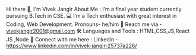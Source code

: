 Hi there 👋, I'm Vivek Jangir 
About Me : I’m a final year student currently pursuing B.Tech in CSE.
💻 I’m a Tech enthusiast with great interest in Coding, Web Development.
Pronouns- he/him
📧 Reach me via - vivekjangir2001@gmail.com
🛠 Languages and Tools : HTML,CSS,JS,React JS ,Node 🤝 
Connect with me here : 
Linkedin - https://www.linkedin.com/in/vivek-jangir-25737a226/

<!---
Vivek-Jangir20/Vivek-Jangir20 is a ✨ special ✨ repository because its `README.md` (this file) appears on your GitHub profile.
You can click the Preview link to take a look at your changes.
--->
